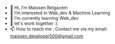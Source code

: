- 👋 Hi, I’m Maissen Belgacem
- 👀 I’m interested in Web_dev & Machine Learning
- 🌱 I’m currently learning Web_dev
- 💞️ let's work together :)
- 📫 How to reach me : Contact me via my email:
                    maissen.developer500@gmail.com

<!---
maissen/maissen is a ✨ special ✨ repository because its `README.md` (this file) appears on your GitHub profile.
You can click the Preview link to take a look at your changes.
--->
